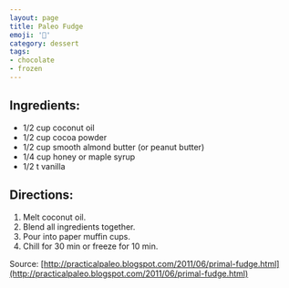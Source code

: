 ```yaml
---
layout: page
title: Paleo Fudge
emoji: '🍫'
category: dessert
tags:
- chocolate
- frozen
---
```


## Ingredients:
- 1/2 cup coconut oil
- 1/2 cup cocoa powder
- 1/2 cup smooth almond butter (or peanut butter)
- 1/4 cup honey or maple syrup
- 1/2 t vanilla

## Directions:
1. Melt coconut oil.
2. Blend all ingredients together.
3. Pour into paper muffin cups.
4. Chill for 30 min or freeze for 10 min.

Source: [http://practicalpaleo.blogspot.com/2011/06/primal-fudge.html](http://practicalpaleo.blogspot.com/2011/06/primal-fudge.html)
